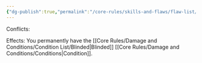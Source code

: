 ```yaml
---
{"dg-publish":true,"permalink":"/core-rules/skills-and-flaws/flaw-list/rank-6/blind/"}
---
```


Conflicts:

Effects:
You permanently have the [[Core Rules/Damage and Conditions/Condition List/Blinded\|Blinded]] [[Core Rules/Damage and Conditions/Conditions\|Condition]].